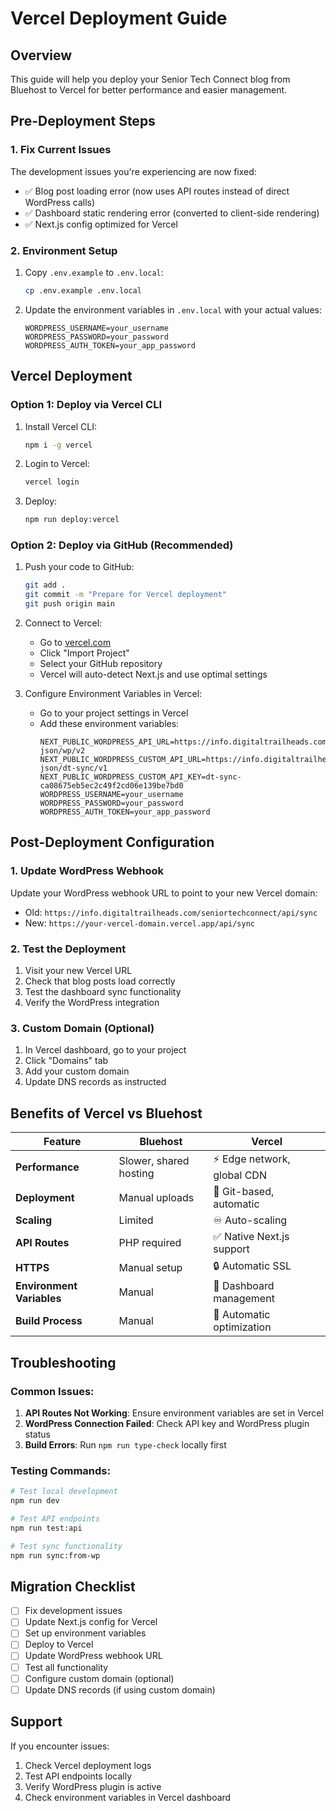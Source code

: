 # Vercel Deployment Guide

## Overview
This guide will help you deploy your Senior Tech Connect blog from Bluehost to Vercel for better performance and easier management.

## Pre-Deployment Steps

### 1. Fix Current Issues
The development issues you're experiencing are now fixed:
- ✅ Blog post loading error (now uses API routes instead of direct WordPress calls)
- ✅ Dashboard static rendering error (converted to client-side rendering)
- ✅ Next.js config optimized for Vercel

### 2. Environment Setup
1. Copy `.env.example` to `.env.local`:
   ```bash
   cp .env.example .env.local
   ```

2. Update the environment variables in `.env.local` with your actual values:
   ```env
   WORDPRESS_USERNAME=your_username
   WORDPRESS_PASSWORD=your_password
   WORDPRESS_AUTH_TOKEN=your_app_password
   ```

## Vercel Deployment

### Option 1: Deploy via Vercel CLI
1. Install Vercel CLI:
   ```bash
   npm i -g vercel
   ```

2. Login to Vercel:
   ```bash
   vercel login
   ```

3. Deploy:
   ```bash
   npm run deploy:vercel
   ```

### Option 2: Deploy via GitHub (Recommended)
1. Push your code to GitHub:
   ```bash
   git add .
   git commit -m "Prepare for Vercel deployment"
   git push origin main
   ```

2. Connect to Vercel:
   - Go to [vercel.com](https://vercel.com)
   - Click "Import Project"
   - Select your GitHub repository
   - Vercel will auto-detect Next.js and use optimal settings

3. Configure Environment Variables in Vercel:
   - Go to your project settings in Vercel
   - Add these environment variables:
     ```
     NEXT_PUBLIC_WORDPRESS_API_URL=https://info.digitaltrailheads.com/wp-json/wp/v2
     NEXT_PUBLIC_WORDPRESS_CUSTOM_API_URL=https://info.digitaltrailheads.com/wp-json/dt-sync/v1
     NEXT_PUBLIC_WORDPRESS_CUSTOM_API_KEY=dt-sync-ca08675eb5ec2c49f2cd06e139be7bd0
     WORDPRESS_USERNAME=your_username
     WORDPRESS_PASSWORD=your_password
     WORDPRESS_AUTH_TOKEN=your_app_password
     ```

## Post-Deployment Configuration

### 1. Update WordPress Webhook
Update your WordPress webhook URL to point to your new Vercel domain:
- Old: `https://info.digitaltrailheads.com/seniortechconnect/api/sync`
- New: `https://your-vercel-domain.vercel.app/api/sync`

### 2. Test the Deployment
1. Visit your new Vercel URL
2. Check that blog posts load correctly
3. Test the dashboard sync functionality
4. Verify the WordPress integration

### 3. Custom Domain (Optional)
1. In Vercel dashboard, go to your project
2. Click "Domains" tab
3. Add your custom domain
4. Update DNS records as instructed

## Benefits of Vercel vs Bluehost

| Feature | Bluehost | Vercel |
|---------|----------|--------|
| **Performance** | Slower, shared hosting | ⚡ Edge network, global CDN |
| **Deployment** | Manual uploads | 🚀 Git-based, automatic |
| **Scaling** | Limited | ♾️ Auto-scaling |
| **API Routes** | PHP required | ✅ Native Next.js support |
| **HTTPS** | Manual setup | 🔒 Automatic SSL |
| **Environment Variables** | Manual | 🔧 Dashboard management |
| **Build Process** | Manual | 🤖 Automatic optimization |

## Troubleshooting

### Common Issues:
1. **API Routes Not Working**: Ensure environment variables are set in Vercel
2. **WordPress Connection Failed**: Check API key and WordPress plugin status
3. **Build Errors**: Run `npm run type-check` locally first

### Testing Commands:
```bash
# Test local development
npm run dev

# Test API endpoints
npm run test:api

# Test sync functionality
npm run sync:from-wp
```

## Migration Checklist
- [ ] Fix development issues
- [ ] Update Next.js config for Vercel
- [ ] Set up environment variables
- [ ] Deploy to Vercel
- [ ] Update WordPress webhook URL
- [ ] Test all functionality
- [ ] Configure custom domain (optional)
- [ ] Update DNS records (if using custom domain)

## Support
If you encounter issues:
1. Check Vercel deployment logs
2. Test API endpoints locally
3. Verify WordPress plugin is active
4. Check environment variables in Vercel dashboard 